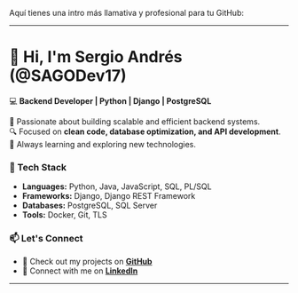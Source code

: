 Aquí tienes una intro más llamativa y profesional para tu GitHub:  

---

# 👋 Hi, I'm Sergio Andrés (@SAGODev17)  

💻 **Backend Developer | Python | Django | PostgreSQL**  

🚀 Passionate about building scalable and efficient backend systems.  
🔍 Focused on **clean code, database optimization, and API development**.  
📌 Always learning and exploring new technologies.  

### 🔧 Tech Stack  
- **Languages:** Python, Java, JavaScript, SQL, PL/SQL  
- **Frameworks:** Django, Django REST Framework  
- **Databases:** PostgreSQL, SQL Server  
- **Tools:** Docker, Git, TLS  

### 📫 Let's Connect  
- 🐍 Check out my projects on **[GitHub](#)**  
- 💼 Connect with me on **[LinkedIn](#https://www.linkedin.com/in/sergio-andr%C3%A9s-garc%C3%ADa-ordo%C3%B1ez-9b8bb0248/)**  

---
